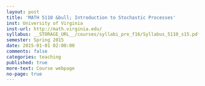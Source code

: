 ```yaml
---
layout: post
title: 'MATH 5110 &bull; Introduction to Stochastic Processes'
inst: University of Virginia
inst-url: http://math.virginia.edu/
syllabus: __STORAGE_URL__/courses/syllabi_pre_f16/Syllabus_5110_s15.pdf
semester: Spring 2015
date: 2015-01-01 02:00:00
comments: false
categories: teaching
published: true
more-text: Course webpage
no-page: true
---
```

